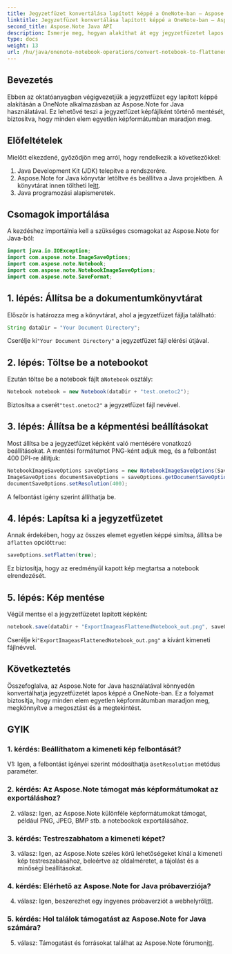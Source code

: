 ```yaml
---
title: Jegyzetfüzet konvertálása lapított képpé a OneNote-ban – Aspose.Note
linktitle: Jegyzetfüzet konvertálása lapított képpé a OneNote-ban – Aspose.Note
second_title: Aspose.Note Java API
description: Ismerje meg, hogyan alakíthat át egy jegyzetfüzetet lapos képpé a OneNote-ban az Aspose.Note for Java használatával. Könnyedén megőrizheti az összes elemet egyetlen képfájlban.
type: docs
weight: 13
url: /hu/java/onenote-notebook-operations/convert-notebook-to-flattened-image/
---
```

## Bevezetés

Ebben az oktatóanyagban végigvezetjük a jegyzetfüzet egy lapított képpé alakításán a OneNote alkalmazásban az Aspose.Note for Java használatával. Ez lehetővé teszi a jegyzetfüzet képfájlként történő mentését, biztosítva, hogy minden elem egyetlen képformátumban maradjon meg.

## Előfeltételek

Mielőtt elkezdené, győződjön meg arról, hogy rendelkezik a következőkkel:

1. Java Development Kit (JDK) telepítve a rendszerére.
2.  Aspose.Note for Java könyvtár letöltve és beállítva a Java projektben. A könyvtárat innen töltheti le[itt](https://releases.aspose.com/note/java/).
3. Java programozási alapismeretek.

## Csomagok importálása

A kezdéshez importálnia kell a szükséges csomagokat az Aspose.Note for Java-ból:

```java
import java.io.IOException;
import com.aspose.note.ImageSaveOptions;
import com.aspose.note.Notebook;
import com.aspose.note.NotebookImageSaveOptions;
import com.aspose.note.SaveFormat;
```

## 1. lépés: Állítsa be a dokumentumkönyvtárat

Először is határozza meg a könyvtárat, ahol a jegyzetfüzet fájlja található:

```java
String dataDir = "Your Document Directory";
```

 Cserélje ki`"Your Document Directory"` a jegyzetfüzet fájl elérési útjával.

## 2. lépés: Töltse be a notebookot

 Ezután töltse be a notebook fájlt a`Notebook` osztály:

```java
Notebook notebook = new Notebook(dataDir + "test.onetoc2");
```

 Biztosítsa a cserét`"test.onetoc2"` a jegyzetfüzet fájl nevével.

## 3. lépés: Állítsa be a képmentési beállításokat

Most állítsa be a jegyzetfüzet képként való mentésére vonatkozó beállításokat. A mentési formátumot PNG-ként adjuk meg, és a felbontást 400 DPI-re állítjuk:

```java
NotebookImageSaveOptions saveOptions = new NotebookImageSaveOptions(SaveFormat.Png);
ImageSaveOptions documentSaveOptions = saveOptions.getDocumentSaveOptions();
documentSaveOptions.setResolution(400);
```

A felbontást igény szerint állíthatja be.

## 4. lépés: Lapítsa ki a jegyzetfüzetet

Annak érdekében, hogy az összes elemet egyetlen képpé simítsa, állítsa be a`flatten` opciót`true`:

```java
saveOptions.setFlatten(true);
```

Ez biztosítja, hogy az eredményül kapott kép megtartsa a notebook elrendezését.

## 5. lépés: Kép mentése

Végül mentse el a jegyzetfüzetet lapított képként:

```java
notebook.save(dataDir + "ExportImageasFlattenedNotebook_out.png", saveOptions);
```

 Cserélje ki`"ExportImageasFlattenedNotebook_out.png"` a kívánt kimeneti fájlnévvel.

## Következtetés

Összefoglalva, az Aspose.Note for Java használatával könnyedén konvertálhatja jegyzetfüzetét lapos képpé a OneNote-ban. Ez a folyamat biztosítja, hogy minden elem egyetlen képformátumban maradjon meg, megkönnyítve a megosztást és a megtekintést.

## GYIK

### 1. kérdés: Beállíthatom a kimeneti kép felbontását?

 V1: Igen, a felbontást igényei szerint módosíthatja a`setResolution` metódus paraméter.

### 2. kérdés: Az Aspose.Note támogat más képformátumokat az exportáláshoz?

2. válasz: Igen, az Aspose.Note különféle képformátumokat támogat, például PNG, JPEG, BMP stb. a notebookok exportálásához.

### 3. kérdés: Testreszabhatom a kimeneti képet?

3. válasz: Igen, az Aspose.Note széles körű lehetőségeket kínál a kimeneti kép testreszabásához, beleértve az oldalméretet, a tájolást és a minőségi beállításokat.

### 4. kérdés: Elérhető az Aspose.Note for Java próbaverziója?

 4. válasz: Igen, beszerezhet egy ingyenes próbaverziót a webhelyről[itt](https://releases.aspose.com/).

### 5. kérdés: Hol találok támogatást az Aspose.Note for Java számára?

 5. válasz: Támogatást és forrásokat találhat az Aspose.Note fórumon[itt](https://forum.aspose.com/c/note/28).